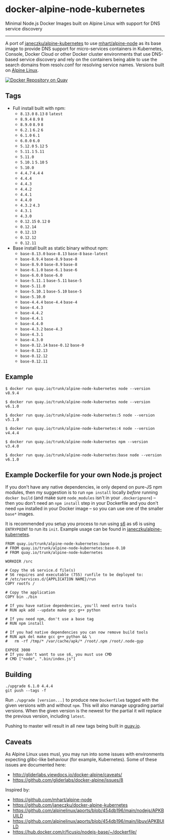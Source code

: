 # docker-alpine-node-kubernetes
Minimal Node.js Docker Images built on Alpine Linux with support for DNS service discovery

---------------------------------------------------------

A port of [janeczku/alpine-kubernetes](https://hub.docker.com/r/janeczku/alpine-kubernetes/) to use [mhart/alpine-node](https://hub.docker.com/r/mhart/alpine-node/) as its base image
to provide DNS support for  micro-services containers in Kubernetes, Console,
Docker Cloud or other Docker cluster environments that use DNS-based service discovery
and rely on the containers being able to use the search domains from resolv.conf
for resolving service names. Versions built on [Alpine Linux](https://alpinelinux.org/).

[![Docker Repository on Quay](https://quay.io/repository/trunk/alpine-node-kubernetes/status "Docker Repository on Quay")](https://quay.io/repository/trunk/alpine-node-kubernetes)


Tags
----
* Full install built with npm:
  * `8.13.0` `8.13` `8` `latest`
  * `8.9.4` `8.9` `8`
  * `8.9.0` `8.9` `8`
  * `6.2.1` `6.2` `6`
  * `6.1.0` `6.1` 
  * `6.0.0` `6.0`
  * `5.12.0` `5.12` `5`
  * `5.11.1` `5.11` 
  * `5.11.0`
  * `5.10.1` `5.10` `5`
  * `5.10.0`
  * `4.4.7` `4.4` `4`
  * `4.4.4` 
  * `4.4.3`
  * `4.4.2`
  * `4.4.1`
  * `4.4.0`
  * `4.3.2` `4.3`
  * `4.3.1`
  * `4.3.0`
  * `0.12.15` `0.12` `0`
  * `0.12.14` 
  * `0.12.13`
  * `0.12.12`
  * `0.12.11`
* Base install built as static binary without npm:
  * `base-8.13.0` `base-8.13` `base-8` `base-latest`
  * `base-8.9.4` `base-8.9` `base-8`
  * `base-8.9.0` `base-8.9` `base-8`
  * `base-6.1.0` `base-6.1` `base-6`
  * `base-6.0.0` `base-6.0`
  * `base-5.11.1` `base-5.11` `base-5`
  * `base-5.11.0`
  * `base-5.10.1` `base-5.10` `base-5`
  * `base-5.10.0`
  * `base-4.4.4` `base-4.4` `base-4`
  * `base-4.4.3`
  * `base-4.4.2`
  * `base-4.4.1`
  * `base-4.4.0`
  * `base-4.3.2` `base-4.3`
  * `base-4.3.1`
  * `base-4.3.0`
  * `base-0.12.14` `base-0.12` `base-0`
  * `base-0.12.13`
  * `base-0.12.12`
  * `base-0.12.11`


Example
-------
    $ docker run quay.io/trunk/alpine-node-kubernetes node --version
    v8.9.4

    $ docker run quay.io/trunk/alpine-node-kubernetes node --version
    v6.1.0

    $ docker run quay.io/trunk/alpine-node-kubernetes:5 node --version
    v5.1.0

    $ docker run quay.io/trunk/alpine-node-kubernetes:4 node --version
    v4.4.4

    $ docker run quay.io/trunk/alpine-node-kubernetes npm --version
    v3.4.0

    $ docker run quay.io/trunk/alpine-node-kubernetes:base node --version
    v6.1.0

Example Dockerfile for your own Node.js project
-----------------------------------------------

If you don't have any native dependencies, ie only depend on pure-JS npm
modules, then my suggestion is to run `npm install` locally *before* running
`docker build` (and make sure `node_modules` isn't in your `.dockerignore`) –
then you don't need an `npm install` step in your Dockerfile and you don't need
`npm` installed in your Docker image – so you can use one of the smaller
`base*` images.

It is recommended you setup you process to run using [s6](http://skarnet.org/software/s6/)
as s6 is using `ENTRYPOINT` to run its `init`. Example usage can be found in
[janeczku/alpine-kubernetes](https://hub.docker.com/r/janeczku/alpine-kubernetes/).

    FROM quay.io/trunk/alpine-node-kubernetes:base
    # FROM quay.io/trunk/alpine-node-kubernetes:base-0.10
    # FROM quay.io/trunk/alpine-node-kubernetes

    WORKDIR /src

    # Copy the s6 service.d file(s)
    # S6 requires and executable (755) runfile to be deployed to:
    # /etc/services.d/{APPLICATION NAME}/run
    COPY rootfs /

    # Copy the application
    COPY bin ./bin

    # If you have native dependencies, you'll need extra tools
    # RUN apk add --update make gcc g++ python

    # If you need npm, don't use a base tag
    # RUN npm install

    # If you had native dependencies you can now remove build tools
    # RUN apk del make gcc g++ python && \
    #   rm -rf /tmp/* /var/cache/apk/* /root/.npm /root/.node-gyp

    EXPOSE 3000
    # If you don't want to use s6, you must use CMD
    # CMD ["node", ".bin/index.js"]

Building
--------

```
./upgrade 6.1.0 4.4.4
git push --tags -f
```

Run `./upgrade [version...]` to produce new `Dockerfile`s tagged with the given versions
with and without `npm`.
This will also manage upgrading partial versions. When the given version is the newest
for the partial it will replace the previous version, including `latest`.

Pushing to master will result in all new tags being built in [quay.io](https://qay.io).


Caveats
-------

As Alpine Linux uses musl, you may run into some issues with environments
expecting glibc-like behaviour (for example, Kubernetes). Some of these issues
are documented here:

- http://gliderlabs.viewdocs.io/docker-alpine/caveats/
- https://github.com/gliderlabs/docker-alpine/issues/8

Inspired by:

- https://github.com/mhart/alpine-node
- https://github.com/janeczku/docker-alpine-kubernetes
- https://github.com/alpinelinux/aports/blob/454db196/main/nodejs/APKBUILD
- https://github.com/alpinelinux/aports/blob/454db196/main/libuv/APKBUILD
- https://hub.docker.com/r/ficusio/nodejs-base/~/dockerfile/
